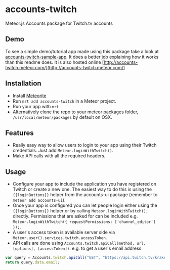# accounts-twitch

Meteor.js Accounts package for Twitch.tv accounts

## Demo
To see a simple demo/tutorial app made using this package take a look at [accounts-twitch-sample-app](https://github.com/boingy/accounts-twitch-sample-app). It does a better job explaining how it works than this readme does. It is also hosted online [http://accounts-twitch.meteor.com/](http://accounts-twitch.meteor.com/) 

## Installation
- Install [Meteorite](https://github.com/oortcloud/meteorite/)
- Run `mrt add accounts-twitch` in a Meteor project.
- Run your app with `mrt`
- Alternatively clone the repo to your meteor packages folder,  `/usr/local/meteor/packages` by default on OSX.

## Features
- Really easy way to allow users to login to your app using their Twitch credentials. Just add `Meteor.loginWithTwitch()`.
- Make API calls with all the required headers.



## Usage
- Configure your app to include the application you have registered on Twitch or create a new one. The easiest way to do this is using the `{{loginButtons}}` helper from the accounts-ui package (remember to `meteor add accounts-ui`).
- Once your app is configured you can let people login either using the `{{loginButtons}}` helper or by calling `Meteor.loginWithTwitch();` directly. Permissions that are asked for can be included e.g. `Meteor.loginWithTwitch({ requestPermissions: ['channel_editor'] });`.
- A user's access token is available server side via `Meteor.user().services.twitch.accessToken`.
- API calls are done using `Accounts.twitch.apiCall(method, url, [options], [accessToken])`. e.g. to get a user's email address:

``` javascript
var query = Accounts.twitch.apiCall("GET", "https://api.twitch.tv/kraken/user", Meteor.user().services.twitch.accessToken);
return query.data.email;
```
